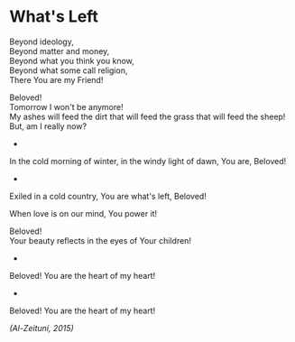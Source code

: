 # What's Left

Beyond ideology,<br />
Beyond matter and money,<br />
Beyond what you think you know,<br />
Beyond what some call religion,<br />
There You are my Friend!

Beloved!<br />
Tomorrow I won't be anymore!<br />
My ashes will feed the dirt that will feed the grass that will feed the sheep!<br />
But, am I really now?

-

In the cold morning of winter, in the windy light of dawn, You are, Beloved!

-

Exiled in a cold country, You are what's left, Beloved!

When love is on our mind, You power it!

Beloved!<br />
Your beauty reflects in the eyes of Your children!

-

Beloved! You are the heart of my heart!

-

Beloved! You are the heart of my heart!

*(Al-Zeituni, 2015)*